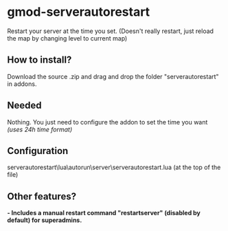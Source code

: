 # gmod-serverautorestart
Restart your server at the time you set. (Doesn't really restart, just reload the map by changing level to current map)

## How to install?
Download the source .zip and drag and drop the folder "serverautorestart" in addons.

## Needed
Nothing. You just need to configure the addon to set the time you want *(uses 24h time format)*

## Configuration
serverautorestart\lua\autorun\server\serverautorestart.lua (at the top of the file)

## Other features?
**- Includes a manual restart command "restartserver" (disabled by default) for superadmins.**
